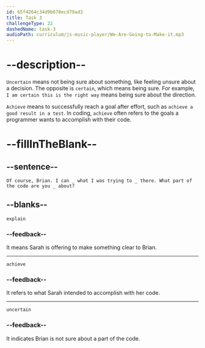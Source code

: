 ```yaml
---
id: 65f4264c34d9b678ecd79ad3
title: Task 3
challengeType: 22
dashedName: task-3
audioPath: curriculum/js-music-player/We-Are-Going-to-Make-it.mp3
---
```


<!--
AUDIO REFERENCE: 
Sarah: Of course, Brian. I can _ what I was trying to _ there. What part of the code are you _ about?
-->

# --description--

`Uncertain` means not being sure about something, like feeling unsure about a decision. The opposite is `certain`, which means being sure. For example, `I am certain this is the right way` means being sure about the direction.

`Achieve` means to successfully reach a goal after effort, such as `achieve a good result in a test`. In coding, `achieve` often refers to the goals a programmer wants to accomplish with their code.

# --fillInTheBlank--

## --sentence--

`Of course, Brian. I can _ what I was trying to _ there. What part of the code are you _ about?`

## --blanks--

`explain`

### --feedback--

It means Sarah is offering to make something clear to Brian.

---

`achieve`

### --feedback--

It refers to what Sarah intended to accomplish with her code.

---

`uncertain`

### --feedback--

It indicates Brian is not sure about a part of the code.
